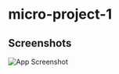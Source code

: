 # micro-project-1

## Screenshots

![App Screenshot](images/Screenshot.png/468x300?text=website+Screenshot)
